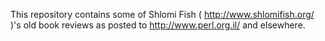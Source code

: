 This repository contains some of Shlomi Fish ( http://www.shlomifish.org/ )'s
old book reviews as posted to http://www.perl.org.il/ and elsewhere.
